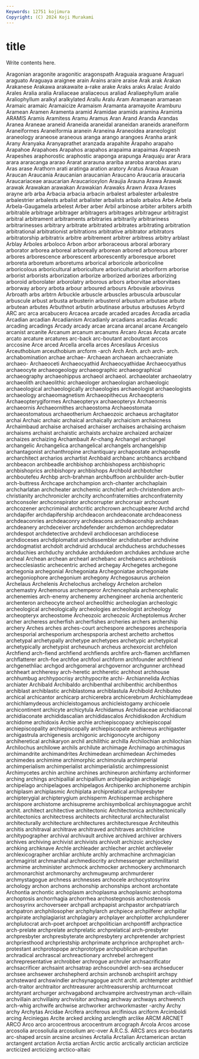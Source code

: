 ```yaml
---
Keywords: 12751 kojimura
Copyright: (C) 2024 Koji Murakami
---
```


# title

Write contents here.



Aragonian aragonite aragonitic aragonspath Araguaia araguane Araguari
araguato Araguaya araignee arain Arains araire araise Arak arak Arakan
Arakanese Arakawa arakawaite a-rake arake Araks araks Aralac Araldo Arales
Aralia aralia Araliaceae araliaceous araliad Araliaephyllum aralie Araliophyllum aralkyl aralkylated
Arallu Aralu Aram Aramaean aramaean Aramaic aramaic Aramaicize Aramaism Aramanta
aramayoite Aramburu Aramean Aramen Aramenta aramid Aramidae aramids aramina Araminta
ARAMIS Aramis Aramitess Aramu Aramus Aran Arand Aranda Arandas Aranea
Araneae araneid Araneida araneidal araneidan araneids araneiform Araneiformes Araneiformia aranein
Araneina Araneoidea araneologist araneology araneose araneous aranga arango arangoes Aranha
arank Arany Aranyaka Aranyaprathet aranzada arapahite Arapaho arapaho Arapahoe Arapahoes
Arapahos arapahos arapaima arapaimas Arapesh Arapeshes araphorostic araphostic araponga arapunga
Araquaju arar Arara arara araracanga ararao Ararat ararauna arariba araroba
ararobas araru Aras arase Arathorn arati aratinga aration aratory Aratus
Araua Arauan Araucan Araucania Araucanian araucanian Araucano Araucaria araucaria Araucariaceae
araucarian Araucarioxylon Araujia Arauna Arawa Arawak arawak Arawakan arawakan Arawakian
Arawaks Arawn Araxa Araxes arayne arb arba Arbacia arbacia arbacin
arbalest arbalester arbalestre arbalestrier arbalests arbalist arbalister arbalists arbalo arbalos
Arbe Arbela Arbela-Gaugamela arbelest Arber arber Arbil arbinose arbiter arbiters
arbith arbitrable arbitrage arbitrager arbitragers arbitrages arbitrageur arbitragist arbitral arbitrament
arbitraments arbitraries arbitrarily arbitrariness arbitrarinesses arbitrary arbitrate arbitrated arbitrates arbitrating
arbitration arbitrational arbitrationist arbitrations arbitrative arbitrator arbitrators arbitratorship arbitratrix arbitre
arbitrement arbitrer arbitress arbitry arblast Arblay Arboles arboloco Arbon arbor
arboraceous arboral arborary arborator arborea arboreal arboreally arborean arbored arboreous
arborer arbores arborescence arborescent arborescently arboresque arboret arboreta arboretum arboretums
arborical arboricole arboricoline arboricolous arboricultural arboriculture arboriculturist arboriform arborise arborist
arborists arborization arborize arborized arborizes arborizing arboroid arborolater arborolatry arborous
arbors arborvitae arborvitaes arborway arbory arbota arbour arboured arbours Arbovale
arbovirus Arbroath arbs arbtrn Arbuckle arbuscle arbuscles arbuscula arbuscular arbuscule
arbust arbusta arbusterin arbusterol arbustum arbutase arbute arbutean arbutes Arbuthnot
arbutin arbutinase arbutus arbutuses Arbyrd ARC arc arca arcabucero Arcacea
arcade arcaded arcades Arcadia arcadia Arcadian arcadian Arcadianism Arcadianly arcadians
arcadias Arcadic arcading arcadings Arcady arcady arcae arcana arcanal arcane
Arcangelo arcanist arcanite Arcanum arcanum arcanums Arcaro Arcas Arcata arcate
arcato arcature arcatures arc-back arc-boutant arcboutant arccos arccosine Arce arced
Arcella arcella arces Arcesilaus Arcesius Arceuthobium arceuthobium arcform -arch Arch
Arch. arch arch- arch. archabomination archae archae- Archaean archaean archaecraniate
archaeo- Archaeoceti Archaeocyathid Archaeocyathidae Archaeocyathus archaeocyte archaeogeology archaeographic archaeographical archaeography
archaeohippus archaeol archaeol. archaeolater archaeolatry archaeolith archaeolithic archaeologer archaeologian archaeologic
archaeological archaeologically archaeologies archaeologist archaeologists archaeology archaeomagnetism Archaeopithecus Archaeopteris Archaeopterygiformes
Archaeopteryx archaeopteryx Archaeornis archaeornis Archaeornithes archaeostoma Archaeostomata archaeostomatous archaeotherium Archaeozoic
archaeus archagitator archai Archaic archaic archaical archaically archaicism archaicness Archaimbaud
archaise archaised archaiser archaises archaising archaism archaisms archaist archaistic archaists
archaize archaized archaizer archaizes archaizing Archambault Ar-chang Archangel archangel archangelic
Archangelica archangelical archangels archangelship archantagonist archanthropine archantiquary archapostate archapostle archarchitect
archarios archartist Archbald archbanc archbancs archband archbeacon archbeadle archbishop archbishopess
archbishopric archbishoprics archbishopry archbishops Archbold archbotcher archboutefeu Archbp arch-brahman archbuffoon
archbuilder arch-butler arch-buttress Archcape archchampion arch-chanter archchaplain archcharlatan archcheater archchemic
archchief arch-christendom arch-christianity archchronicler archcity archconfraternities archconfraternity archconsoler archconspirator archcorrupter
archcorsair archcount archcozener archcriminal archcritic archcrown archcupbearer Archd archd archdapifer
archdapifership archdeacon archdeaconate archdeaconess archdeaconries archdeaconry archdeacons archdeaconship archdean archdeanery
archdeceiver archdefender archdemon archdepredator archdespot archdetective archdevil archdiocesan archdiocese archdioceses
archdiplomatist archdissembler archdisturber archdivine archdogmatist archdolt archdruid archducal archduchess archduchesses
archduchies archduchy archduke archdukedom archdukes archduxe arche archeal Archean archean
archearl archebanc archebancs archebiosis archecclesiastic archecentric arched archegay Archegetes archegone
archegonia archegonial Archegoniata Archegoniatae archegoniate archegoniophore archegonium archegony Archegosaurus archeion
Archelaus Archelenis Archelochus archelogy Archelon archelon archemastry Archemorus archemperor Archencephala
archencephalic archenemies arch-enemy archenemy archengineer archenia archenteric archenteron archeocyte archeol
archeolithic archeologian archeologic archeological archeologically archeologies archeologist archeology archeopteryx archeostome
Archeozoic archeozoic Archeptolemus Archer archer archeress archerfish archerfishes archeries archers
archership archery Arches arches arches-court archespore archespores archesporia archesporial archesporium
archespsporia archest archetto archettos archetypal archetypally archetype archetypes archetypic archetypical
archetypically archetypist archeunuch archeus archexorcist archfelon Archfiend arch-fiend archfiend archfiends
archfire arch-flamen archflamen archflatterer arch-foe archfoe archfool archform archfounder archfriend
archgenethliac archgod archgomeral archgovernor archgunner archhead archheart archheresy arch-heretic archheretic
archhost archhouse archhumbug archhypocrisy archhypocrite archi- Archiannelida Archias archiater Archibald
Archibaldo archibenthal archibenthic archibenthos archiblast archiblastic archiblastoma archiblastula Archibold Archibuteo
archical archicantor archicarp archicerebra archicerebrum Archichlamydeae archichlamydeous archicleistogamous archicleistogamy archicoele
archicontinent archicyte archicytula Archidamus Archidiaceae archidiaconal archidiaconate archididascalian archididascalos Archidiskodon
Archidium archidome archidoxis Archie archie archiepiscopacy archiepiscopal archiepiscopality archiepiscopally archiepiscopate
archiereus archigaster archigastrula archigenesis archigonic archigonocyte archigony archiheretical archikaryon archil
archilithic archilla Archilochian archilochian Archilochus archilowe archils archilute archimage Archimago
archimagus archimandrite archimandrites Archimedean archimedean Archimedes archimedes archimime archimorphic archimorula
archimperial archimperialism archimperialist archimperialistic archimpressionist Archimycetes archin archine archines archineuron
archinfamy archinformer arching archings archipallial archipallium archipelagian archipelagic archipelago archipelagoes
archipelagos Archipenko archiphoneme archipin archiplasm archiplasmic Archiplata archiprelatical archipresbyter archipterygial
archipterygium archisperm Archispermae archisphere archispore archistome archisupreme archisymbolical archisynagogue archit
archit. architect architective architectonic Architectonica architectonically architectonics architectress architects architectural
architecturalist architecturally architecture architectures architecturesque Architeuthis architis architraval architrave architraved
architraves architricline architypographer archival archivault archive archived archiver archivers archives
archiving archivist archivists archivolt archizoic archjockey archking archknave Archle archleader
archlecher archlet archleveler archlexicographer archliar archlute archly archmachine archmagician archmagirist
archmarshal archmediocrity archmessenger archmilitarist archmime archminister archmock archmocker archmockery archmonarch
archmonarchist archmonarchy archmugwump archmurderer archmystagogue archness archnesses archocele archocystosyrinx archology
archon archons archonship archonships archont archontate Archontia archontic archoplasm archoplasma
archoplasmic archoptoma archoptosis archorrhagia archorrhea archostegnosis archostenosis archosyrinx archoverseer archpall
archpapist archpastor archpatriarch archpatron archphilosopher archphylarch archpiece archpilferer archpillar archpirate
archplagiarist archplagiary archplayer archplotter archplunderer archplutocrat arch-poet archpoet archpolitician archpontiff
archpractice arch-prelate archprelate archprelatic archprelatical arch-presbyter archpresbyter archpresbyterate archpresbytery archpretender
archpriest archpriesthood archpriestship archprimate archprince archprophet arch-protestant archprotopope archprototype archpublican
archpuritan archradical archrascal archreactionary archrebel archregent archrepresentative archrobber archrogue archruler
archsacrificator archsacrificer archsaint archsatrap archscoundrel arch-sea archseducer archsee archsewer archshepherd
archsin archsnob archspirit archspy archsteward archswindler archsynagogue archt archt. archtempter
archthief arch-traitor archtraitor archtreasurer archtreasurership archturncoat archtyrant archurger archvagabond archvampire
archvestryman arch-villain archvillain archvillainy archvisitor archwag archway archways archwench arch-whig
archwife archwise archworker archworkmaster -archy Archy archy Archytas Arcidae Arcifera
arciferous arcifinious arciform Arcimboldi arcing Arciniegas Arcite arcked arcking arclength
arclike ARCM ARCNET ARCO Arco arco arcocentrous arcocentrum arcograph Arcola
Arcos arcose arcosolia arcosoliulia arcosolium arc-over A.R.C.S. ARCS arcs arcs-boutants
arc-shaped arcsin arcsine arcsines Arctalia Arctalian Arctamerican arctan arctangent arctation
Arctia arctian Arctic arctic arctically arctician arcticize arcticized arcticizing arctico-altaic
